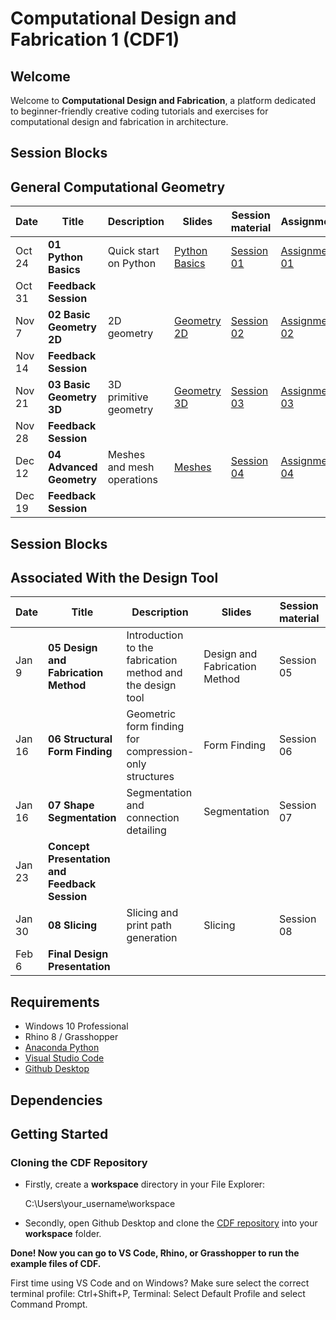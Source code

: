 # Computational Design and Fabrication 1 (CDF1)

## Welcome

Welcome to **Computational Design and Fabrication**, a platform dedicated to beginner-friendly creative coding tutorials and exercises for computational design and fabrication in architecture.


## Session Blocks 
## General Computational Geometry

Date | Title | Description | Slides | Session material | Assignment 
---- | ----- | ----------- | ------ | ---------------- | ----------
Oct 24 | **01 Python Basics** | Quick start on Python | [Python Basics](https://docs.google.com/presentation/d/1itrUdpCxscddm8ilBpDHMNRPB9uUaK41vLhZXXznRcU/edit#slide=id.g2cad153b9c9_0_202) | [Session 01](https://classroom.github.com/a/0gVDlBH0) |[Assignment 01](https://classroom.github.com/a/gEZq-xda)
Oct 31  | **Feedback Session** |   |  |  | 
Nov 7  | **02 Basic Geometry 2D** | 2D geometry  | [Geometry 2D](https://docs.google.com/presentation/d/1t5Old_fkJYUoT19DOXw5mV__aK2kXLFIzcbFNjCk49I/edit#slide=id.g2cad153b9c9_0_202) | [Session 02](https://classroom.github.com/a/tBISN_ul) | [Assignment 02](https://classroom.github.com/a/FkT2TYiD)
Nov 14  | **Feedback Session** |  | |  |
Nov 21 | **03 Basic Geometry 3D** | 3D primitive geometry  | [Geometry 3D](LINK) | [Session 03](LINK) | [Assignment 03](LINK)
Nov 28 | **Feedback Session** |   |  |  | 
Dec 12 | **04 Advanced Geometry** | Meshes and mesh operations | [Meshes](LINK) |  [Session 04](LINK) | [Assignment 04](LINK)
Dec 19 | **Feedback Session** |  |  |  | 



## Session Blocks 
## Associated With the Design Tool

Date | Title | Description | Slides | Session material | Assignment 
----- | ----- | ----------- | ------ | ---------------- | ----------
Jan 9 | **05 Design and Fabrication Method** | Introduction to the fabrication method and the design tool | Design and Fabrication Method | Session 05
Jan 16 | **06 Structural Form Finding** | Geometric form finding for compression-only structures | Form Finding | Session 06 | 
Jan 16 | **07 Shape Segmentation** | Segmentation and connection detailing |  Segmentation | Session 07 |
Jan 23 | **Concept Presentation and Feedback Session** |  |  |  | Assignment 05
Jan 30 | **08 Slicing** | Slicing and print path generation | Slicing | Session 08 | 
Feb 6 | **Final Design Presentation** |  |  |  |  Assignment 06


## Requirements

* Windows 10 Professional
* Rhino 8 / Grasshopper
* [Anaconda Python](https://www.anaconda.com/distribution/?gclid=CjwKCAjwo9rtBRAdEiwA_WXcFoyH8v3m-gVC55J6YzR0HpgB8R-PwM-FClIIR1bIPYZXsBtbPRfJ8xoC6HsQAvD_BwE)
* [Visual Studio Code](https://code.visualstudio.com/)
* [Github Desktop](https://desktop.github.com/)

## Dependencies

## Getting Started

### Cloning the CDF Repository

* Firstly, create a **workspace** directory in your File Explorer:

    C:\Users\your_username\workspace

* Secondly, open Github Desktop and clone the [CDF repository](https://github.com/computationaldesignandfabrication/cdf1_teaching) into your **workspace** folder.

**Done! Now you can go to VS Code, Rhino, or Grasshopper to run the example files of CDF.**

First time using VS Code and on Windows? Make sure select the correct terminal profile: Ctrl+Shift+P, Terminal: Select Default Profile and select Command Prompt.

